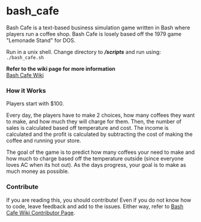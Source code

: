 # bash_cafe
Bash Cafe is a text-based business simulation game written in Bash where players run a coffee shop. Bash Cafe is losely based off the 1979 game "Lemonade Stand" for DOS.

Run in a unix shell. Change directory to _**/scripts**_ and run using:
`./bash_cafe.sh`

**Refer to the wiki page for more information**\
[Bash Cafe Wiki](https://github.com/lucaswhitaker22/bash_cafe/wiki)

### How it Works
Players start with $100.

Every day, the players have to make 2 choices, how many coffees they want to make, and how much they will charge for them.
Then, the number of sales is calculated based off temperature and cost. The income is calculated and the profit is
calculated by subtracting the cost of making the coffee and running your store.

The goal of the game is to predict how many coffees your need to make and how much to charge based off the temperature outside
(since everyone loves AC when its hot out). As the days progress, your goal is to make as much money as possible.

### Contribute
If you are reading this, you should contribute! Even if you do not know how to code, leave feedback and add to the issues. Either way, refer to [Bash Cafe Wiki Contributor Page](https://github.com/lucaswhitaker22/bash_cafe/wiki/Contributors).
